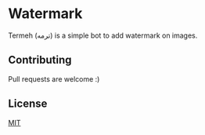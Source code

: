 # Watermark
Termeh (ترمه) is a simple bot to add watermark on images.

## Contributing
Pull requests are welcome :)

## License
[MIT](https://choosealicense.com/licenses/mit/)
